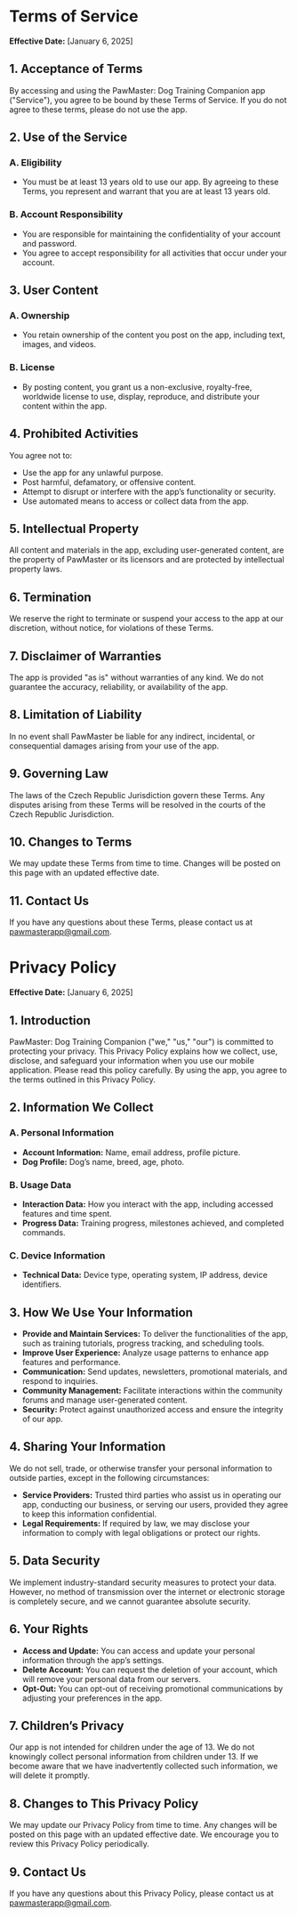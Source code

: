# Terms of Service

**Effective Date:** [January 6, 2025]

## **1. Acceptance of Terms**
By accessing and using the PawMaster: Dog Training Companion app ("Service"), you agree to be bound by these Terms of Service. If you do not agree to these terms, please do not use the app.

## **2. Use of the Service**
### **A. Eligibility**
- You must be at least 13 years old to use our app. By agreeing to these Terms, you represent and warrant that you are at least 13 years old.

### **B. Account Responsibility**
- You are responsible for maintaining the confidentiality of your account and password.
- You agree to accept responsibility for all activities that occur under your account.

## **3. User Content**
### **A. Ownership**
- You retain ownership of the content you post on the app, including text, images, and videos.

### **B. License**
- By posting content, you grant us a non-exclusive, royalty-free, worldwide license to use, display, reproduce, and distribute your content within the app.

## **4. Prohibited Activities**
You agree not to:
- Use the app for any unlawful purpose.
- Post harmful, defamatory, or offensive content.
- Attempt to disrupt or interfere with the app’s functionality or security.
- Use automated means to access or collect data from the app.

## **5. Intellectual Property**
All content and materials in the app, excluding user-generated content, are the property of PawMaster or its licensors and are protected by intellectual property laws.

## **6. Termination**
We reserve the right to terminate or suspend your access to the app at our discretion, without notice, for violations of these Terms.

## **7. Disclaimer of Warranties**
The app is provided "as is" without warranties of any kind. We do not guarantee the accuracy, reliability, or availability of the app.

## **8. Limitation of Liability**
In no event shall PawMaster be liable for any indirect, incidental, or consequential damages arising from your use of the app.

## **9. Governing Law**
The laws of the Czech Republic Jurisdiction govern these Terms. Any disputes arising from these Terms will be resolved in the courts of the Czech Republic Jurisdiction.

## **10. Changes to Terms**
We may update these Terms from time to time. Changes will be posted on this page with an updated effective date.

## **11. Contact Us**
If you have any questions about these Terms, please contact us at pawmasterapp@gmail.com.





# Privacy Policy

**Effective Date:** [January 6, 2025]

## **1. Introduction**
PawMaster: Dog Training Companion ("we," "us," "our") is committed to protecting your privacy. This Privacy Policy explains how we collect, use, disclose, and safeguard your information when you use our mobile application. Please read this policy carefully. By using the app, you agree to the terms outlined in this Privacy Policy.

## **2. Information We Collect**
### **A. Personal Information**
- **Account Information:** Name, email address, profile picture.
- **Dog Profile:** Dog’s name, breed, age, photo.

### **B. Usage Data**
- **Interaction Data:** How you interact with the app, including accessed features and time spent.
- **Progress Data:** Training progress, milestones achieved, and completed commands.

### **C. Device Information**
- **Technical Data:** Device type, operating system, IP address, device identifiers.

## **3. How We Use Your Information**
- **Provide and Maintain Services:** To deliver the functionalities of the app, such as training tutorials, progress tracking, and scheduling tools.
- **Improve User Experience:** Analyze usage patterns to enhance app features and performance.
- **Communication:** Send updates, newsletters, promotional materials, and respond to inquiries.
- **Community Management:** Facilitate interactions within the community forums and manage user-generated content.
- **Security:** Protect against unauthorized access and ensure the integrity of our app.

## **4. Sharing Your Information**
We do not sell, trade, or otherwise transfer your personal information to outside parties, except in the following circumstances:
- **Service Providers:** Trusted third parties who assist us in operating our app, conducting our business, or serving our users, provided they agree to keep this information confidential.
- **Legal Requirements:** If required by law, we may disclose your information to comply with legal obligations or protect our rights.

## **5. Data Security**
We implement industry-standard security measures to protect your data. However, no method of transmission over the internet or electronic storage is completely secure, and we cannot guarantee absolute security.

## **6. Your Rights**
- **Access and Update:** You can access and update your personal information through the app’s settings.
- **Delete Account:** You can request the deletion of your account, which will remove your personal data from our servers.
- **Opt-Out:** You can opt-out of receiving promotional communications by adjusting your preferences in the app.

## **7. Children’s Privacy**
Our app is not intended for children under the age of 13. We do not knowingly collect personal information from children under 13. If we become aware that we have inadvertently collected such information, we will delete it promptly.

## **8. Changes to This Privacy Policy**
We may update our Privacy Policy from time to time. Any changes will be posted on this page with an updated effective date. We encourage you to review this Privacy Policy periodically.

## **9. Contact Us**
If you have any questions about this Privacy Policy, please contact us at pawmasterapp@gmail.com.





